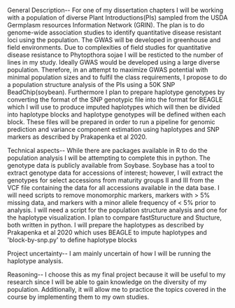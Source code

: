 General Description--
	For one of my dissertation chapters I will be working with a population of diverse Plant Introductions(PIs) sampled from the 
	USDA Germplasm resources Information Network (GRIN). The plan is to do genome-wide association studies to identify 
	quantitative disease resistant loci using the population. The GWAS will be developed in greenhouse and field environments. Due
	to complexities of field studies for quantitative disease resistance to Phytopthora sojae I will be resticted to the number 
	of lines in my study. Ideally GWAS would be developed using a large diverse population. Therefore, in an attempt to maximize 
	GWAS potential with minimal population sizes and to fulfil the class requirements, I propose to do a population structure
	analysis of the PIs using a 50K SNP BeadChip(soybean). Furthermore I plan to prepare haplotype genotypes by converting the format of the SNP genotypic file 
	into the format for BEAGLE which I will use to produce imputed haplotypes which will then be divided into haplotype blocks and haplotype genotypes will be 
	defined withen each block. These files will be prepared in order to run a pipeline for genomic prediction and variance component estimation using haplotypes
	and SNP markers as described by Prakapenka et al 2020. 
	
	
Technical aspects--
	While there are packages available in R to do the population analysis I will be attempting to complete this in python. The genotype data is publicly 		available from Soybase. Soybase has a tool to extract genotype data for accessions of interest; however, I will extract the genotypes for select accessions 	    from maturity groups II and III from the VCF file containing the data for all accessions available in the data base. I will need scripts to remove 			monomorphic markers, markers with > 5% missing data, and markers with a minor allele frequency of < 5% prior to analysis. I will need a script for the 		population structure analysis and one for the haplotype	visualization. I plan to compare fastSturucture and Stucture, both written in python. I will prepare 	     the haplotypes as described by Prakapenka et al 2020 which uses BEAGLE to impute haplotypes and 'block-by-snp.py' to define haplotype blocks 
	
	
Project uncertainty-- 
	I am mainly uncertain of how I will be running the haplotype analysis. 
	
	
Reasoning--
	I choose this as my final project because it will be useful to my research since I will be able to gain knowledge on the 
	diversity of my population. Additionally, it will allow me to practice the topics covered in the course by implementing them
	to my own studies. 
